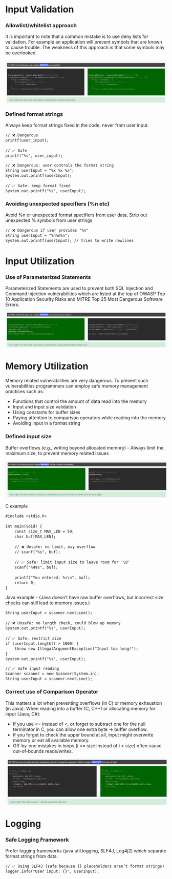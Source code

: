
# Input Validation

### Allowlist/whitelist approach

It is important to note that a common mistake is to use deny lists for validation. For example an application will prevent symbols that are known to cause trouble. The weakness of this approach is that some symbols may be overlooked.

![alt text](image.png)


### Defined format strings

Always keep format strings fixed in the code, never from user input.

```
// ❌ Dangerous
printf(user_input);

// ✅ Safe
printf("%s", user_input);
```
```
// ❌ Dangerous: user controls the format string
String userInput = "%x %x %x";  
System.out.printf(userInput);

// ✅ Safe: keep format fixed
System.out.printf("%s", userInput);
```

### Avoiding unexpected specifiers (%n etc)

Avoid %n or unexpected format specifiers from user data, Strip out unexpected % symbols from user strings
```
// ❌ Dangerous if user provides "%n"
String userInput = "%n%n%n";
System.out.printf(userInput); // tries to write newlines 
```


# Input Utilization

### Use of Parameterized Statements

Parameterized Statements are used to prevent both SQL Injection and Command Injection vulnerabilities which are listed at the top of OWASP Top 10 Application Security Risks and MITRE Top 25 Most Dangerous Software Errors.

![alt text](image-1.png)

# Memory Utilization

Memory related vulnerabilities are very dangerous. To prevent such vulnerabilities programmers can employ safe memory management practices such as:

- Functions that control the amount of data read into the memory
- Input and input size validation
- Using constants for buffer sizes
- Paying attention to comparison operators while reading into the memory
- Avoiding input in a format string

### Defined input size

Buffer overflows (e.g., writing beyond allocated memory) - Always limit the maximum size, to prevent memory related issues

![alt text](image-2.png)

C example
```
#include <stdio.h>

int main(void) {
    const size_t MAX_LEN = 50;
    char buf[MAX_LEN];

    // ❌ Unsafe: no limit, may overflow
    // scanf("%s", buf);

    // ✅ Safe: limit input size to leave room for '\0'
    scanf("%49s", buf);  

    printf("You entered: %s\n", buf);
    return 0;
}

```
Java example - (Java doesn’t have raw buffer overflows, but incorrect size checks can still lead to memory issues.)
```
String userInput = scanner.nextLine();

// ❌ Unsafe: no length check, could blow up memory
System.out.printf("%s", userInput);

// ✅ Safe: restrict size
if (userInput.length() > 1000) {
    throw new IllegalArgumentException("Input too long!");
}
System.out.printf("%s", userInput);
```
```
// ✅ Safe input reading
Scanner scanner = new Scanner(System.in);
String userInput = scanner.nextLine();
```

### Correct use of Comparison Operator

This matters a lot when preventing overflows (in C) or memory exhaustion (in Java).
When reading into a buffer (C, C++) or allocating memory for input (Java, C#):

- If you use <= instead of <, or forget to subtract one for the null terminator in C, you can allow one extra byte → buffer overflow.
- If you forget to check the upper bound at all, input might overwrite memory or eat all available memory.
- Off-by-one mistakes in loops (i <= size instead of i < size) often cause out-of-bounds reads/writes.

![alt text](image-3.png)

# Logging

### Safe Logging Framework

Prefer logging frameworks (java.util.logging, SLF4J, Log4j2) which separate format strings from data.

```
// ✅ Using SLF4J (safe because {} placeholders aren’t format strings)
logger.info("User input: {}", userInput);
```